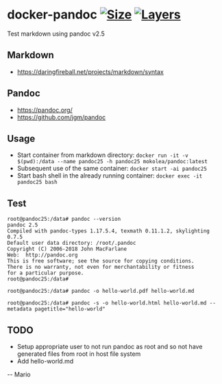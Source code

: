 # docker-pandoc [![Size](https://img.shields.io/microbadger/image-size/mokolea/pandoc.svg)](https://hub.docker.com/r/mokolea/pandoc) [![Layers](https://img.shields.io/microbadger/layers/mokolea/pandoc.svg)](https://hub.docker.com/r/mokolea/pandoc)

Test markdown using pandoc v2.5

## Markdown
 - https://daringfireball.net/projects/markdown/syntax

## Pandoc
 - https://pandoc.org/
 - https://github.com/jgm/pandoc

## Usage
 - Start container from markdown directory: `docker run -it -v $(pwd):/data --name pandoc25 -h pandoc25 mokolea/pandoc:latest`
 - Subsequent use of the same container: `docker start -ai pandoc25`
 - Start bash shell in the already running container: `docker exec -it pandoc25 bash`

## Test
```
root@pandoc25:/data# pandoc --version
pandoc 2.5
Compiled with pandoc-types 1.17.5.4, texmath 0.11.1.2, skylighting 0.7.5
Default user data directory: /root/.pandoc
Copyright (C) 2006-2018 John MacFarlane
Web:  http://pandoc.org
This is free software; see the source for copying conditions.
There is no warranty, not even for merchantability or fitness
for a particular purpose.
root@pandoc25:/data# 

root@pandoc25:/data# pandoc -o hello-world.pdf hello-world.md

root@pandoc25:/data# pandoc -s -o hello-world.html hello-world.md --metadata pagetitle="hello-world"
```

## TODO
 - Setup appropriate user to not run pandoc as root and so not have generated files from root in host file system
 - Add hello-world.md

-- Mario

